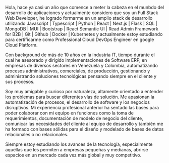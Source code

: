 Hola, hace ya casi un año que comence a meter la cabeza en el munbdo del desarrollo de aplicaciones y actualmente considero que soy un Full Stack Web Developer, he logrado formarme en un amplio stack de desarrollo utilizando Javascript | Typescript | Python | React | Next.js | Flask | SQL | MongoDB | MUI | Bootstrap | React Semantic UI | Read Admin Framework for B2B | Git | Github | Docker | Kubernetes y actualmente estoy estudiando para certificarme como Professional Cloud DevOps Engineer en google Cloud Platform.

Con background de más de 10 años en la industria IT, tiempo durante el cual he asesorado y dirigido implementaciones de Software ERP, en empresas de diversos sectores en Venezuela y Colombia, automatizando procesos administrativos, comerciales, de producción, gestionando y administrando soluciones tecnológicas pensando siempre en el cliente y sus procesos. 

Soy muy amigable y curioso por naturaleza, altamente orientado a entender los problemas para buscar diferentes vías de solución. Me apasionan la automatización de procesos, el desarrollo de software y los negocios disruptivos. Mi experiencia profesional anterior ha sentado las bases para poder colaborar con mi equipo en funciones como la toma de requerimientos, documentación de modelo de negocio del cliente, comunicar las necesidades del cliente al equipo de desarrollo y también me ha formado con bases sólidas para el diseño y modelado de bases de datos relacionales o no relacionales.

Siempre estoy estudiando los avances de la tecnología, especialmente aquellas que les permiten a empresas pequeñas y medianas, abrirse espacios en un mercado cada vez más global y muy competitivo.


<!---
rcaterino/rcaterino is a ✨ special ✨ repository because its `README.md` (this file) appears on your GitHub profile.
You can click the Preview link to take a look at your changes.
--->
